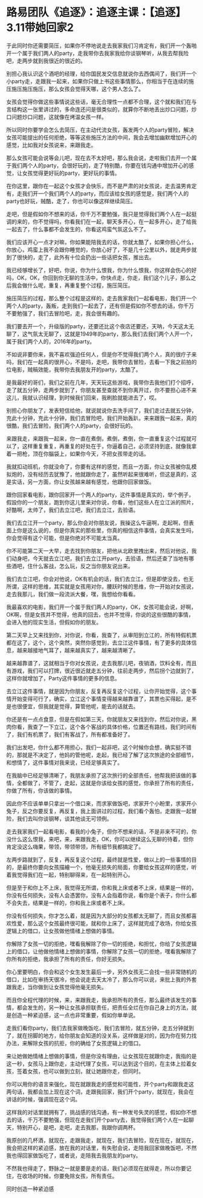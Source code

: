 # 路易团队《追逐》：追逐主课：【追逐】3.11带她回家2

于此同时你还需要简压，如果你不停地说走去我家我们习肯定有，我们开一个轰啪开一个属于我们两人的party，走我带你去我家我给你谈钢琴听，从我去帮我险吧，走两步就到我很近的很近的。

别担心我认识这个酒吧的经理，给你国民发交信息就说你去西偶间了，我们开一个小party走，走跟我一起来，如果你只做上书这些事情那么，你相当于在连续的施压施压施压施压，那么女孩会觉得天哪，这个男人怎么了。

女孩会觉得你做这些事情说这些话，毫无合理性一点都不合理，这个就和我们在与言结构这一张里讲过的，多命连还问是很类似的，就算你不断地丢出炒口问题，炒口问题炒口问题，这就像在烤温女孩一样。

所以同时你要学会怎么去简压，在主动代流女孩，轰发两个人的party冒险，解决女孩可能提出的任何拒绝，等等这些施压方法的中间，我会去增加幽默增加开心的感觉，比如我对女孩说来，来跟我走。

那么女孩可能会说等会儿吧，现在去不太好吧，那么我会说，走啦我们去开一个属于我们两个人的party，会很好玩的，走了特别酷，你要在钱沟通中增加开心的感觉，让女孩觉得更好玩的party，更好玩的事情。

在你这里，跟你在一起这个女孩才会快乐，而不是严肃的对女孩说，走去温男肯定有，走我们开一个我们两个人的party，而应该给女孩的感觉是，我们两个人的party也好玩，贼酷，走了，你也可以像这样继续简压。

走吧，但是假如你不想来的话，你千万不要勉强，我只是觉得我们两个人在一起挺调的来的，你不觉得吗，你看我们在一起，聊天多开心，在一起多开心，走了给我一起去了，什么事都不会发生的，你看这鸡蛮气氛这么不了。

我们应该开心一点才对嘛，你如果能陪我去的话，你就太酷了，如果你担心什么，你放心，鸡蛮上我不会跟你睡觉的，你放心好了，不是几十公里以外，就走两步就到了很快的，走了，此外有十位会扔出一些话把女孩，推出去。

我已经够增长了，好吧，你说，你为什么恨我，你为什么恨我，你这样会伤心的好吗，OK，OK，你回到你无聊的生活中，你快点走，你走，我们这个儿子，那么之后我会做什么呢，重复，再重复整个过程，施压简压。

施压简压的过程，那么整个过程是这样的，走去我家我们一起看电影，我们开一个两个人的party，轰叛，走到我们一起去了，还有但是假如你不想去的话，你千万不要勉强了，我们去冒险吧，走，我会很有趣的。

我们要去开一个，升级版的party，还要还比这个夜店还要还，天呐，今天这太无聊了，这气氛太无聊了，这就是1949年的party，那么我们去我们两个人开一个，属于我们两个人的，2016年的party。

不如说非要你来，我不喜欢强迫任何人，但是你不觉得我们两个人，真的很疗子来吗，我们在一起真的很开心，不是吗，走吧，我带你去冒险，去看一下我之前拍的位电影，贼稿效能，我带你去我朋友开的party，太酷了。

是我最好的哥们，我们之前在几年，天天玩这些游戏，我带你去我他们打个招呼，走了就五分钟，走两步就到了，你朋友甚至查就不到你离开过，你不要担心进不来这儿，我就认识经理，到时候我们回来，我刷脸就能进去了，哎。

别担心你朋友了，发表短信给他，就说就说你去洗手间了，我们走过去就五分钟，充此十分钟，充此十分钟，我们去冒险吧，我们开始轰趴，来来跟我一起来，真的很酷，我们去冒险，我们两个人的party，会很好玩的。

来跟我走，来跟我一起来，你一直在煮倒，煮倒，煮倒，你一直重复这个过程就可以了，这样重复重复，再重复的好处在于，你逼着自己，必须坚持到底，就像我拿着一把枪，顶在你腦袋上，如果你今天，不把女孩带走的话。

我就扣动班机，你就没命了，你要有这样的感觉，而且一方面，你让女孩被你乱模拟炮的，没有经历去犹豫了，他就跟你走了，虽然听起来很难听，但这是真的，这是实话，另一方面，你让女孩越来越有感觉，他跟你回家做饭。

跟你回家看电影，跟你回家开一个两人的party，这件事情是真实的，举个例子，假設你的一个朋友，跑到你这儿里来对你说，你看，他们这些人在立江派的照片，好酷啊，太帅了，我们去立江吧，我们去立江，去验语。

我们去立江开一个party，那么你会对你朋友说，我操这么牛逼啊，走起啊，但表面上你是这么说的，但是你真实的那些里，你真的相信这件事情，会真实发生吗，你会觉得有这个可能，但是你绝对不可能太当真。

你不可能第二天一大早，走去找到你朋友，把他从北欧里拽出来，然后对他说，我们动身吧，今天就去立江吧，我们去立江开party，去验语，然后还查了当地有哪些酒吧，住什么客战，怎么玩，反之当你朋友说出来。

我们去立江吧，你会对他说，OK有机会的话，我们去立江，但是即使没去，也无所谓，这样的思维，其实就是女孩用对你，腰跃时候的思维，你一开始对女孩说，走去我那儿，我们做一段流派大餐，嘿，我想给你看看。

我最喜欢的电影，我们开一个属于我们两人的party，OK，女孩可能会说，好啊，OK啊，但是女孩并不觉得，他真的回去，也并不觉得，你说的这些很酷的事情，会进入他的现实生活，但假如你的朋友。

第二天早上又来找到你，对你说，你看，我查了，从审阳到立江的，所有特假机票都在这了，这个，这个突然，突然你感觉到，去立江这件事情，有了更多的具体信息，越来越接地气耳了，越来越真实了，越来越清晰了。

越来越靠谱了，这就相当于你对女孩说，走去我那儿吧，夜销酒，饮料全有，而且有游戏，我们可以打牌，很近很近就走五分钟，往前走两步，然后拐个边就到了，这样你就增加了，Party这件事情的更多的信息。

去立江这件事情，就是因为你朋友，反复再反复这个过程，让你开始觉得，这个事情开始变得可行了，确实，立江这个事情变得越来越靠谱了，其票也买得起，是不是也很便宜，但我就是觉得，算管他呢，能去的话就去。

你还是有一点点食意，但是在假如第三天，你就朋友又来找到你，然后对你说，黑肉你看，我查了一下立江，这个各个客战的具体价格，位置还有路线，我们时间有了，我们有机票了，我们有客战了，所有都准备好了。

我们出发吧，你什么都不用担心，我们一起非吧，这个时候你会想，确实挺不错的，那就是不决定了，他妈的管他呢，走起，我已经了解了这次旅途的全部细节，和想情了，这件事情对我来说，已经足够真实了。

在我脑中已经足够清晰了，我朋友承担了这次旅行的全部责任，他帮我把该做的事情，全都做了，不管了，走起，这就是你该给女孩的感觉，你承担了所有的责任，你做了所有，你该做的事情。

因此你不应该单单只拿出一个借口来，而求家做饭吧，求家开个小盼里，求家开小兔子，反之你要反复，再反复，我上面讲过的过程，我们看个轰怕，走跟我一起冒险，我们去叫你谈钢琴，谈其他谈无可领例。

走去我家我们一起看电影，看我的小兔子，但你不想来的话，不是非来不可的，你没什么这么恨我，来吧，来，来跟我走，OK，你可以继续这么无聊的待着，但你肯定没这么嗨果，带领，带领带领，所有细节我都搞定了。

左两步路就到了，反复，再反复这个过程，最终就是性爱，做以上的一些事情的目的，是最终你要向女孩描繪一个，他毫无损失的局面，你要给女孩这样的感觉，听着我觉得我们在一起，特别聊得来，在一起特别开心。

但是至于和你上不上床，我觉得无所谓，你和我上床或者不上床，结果是一样的，你没有任何损失，没有人会憑罢你，没有人会指着你说，看你是个表子，你什么都不会失去，结果是一样的，你和我上床或者不上床。

你没有任何损失，你才怎么着，就是因为大部分的女孩都太无聊了，而且女孩都喜欢性爱，那么这个女孩最终很可能，就和你上床了，这样就完成了收场，你给女孩逻辑上的借口，让女孩做他情绪上想做的事情。

你解除了女孩一切的拒绝，嘿看我解除了你一切的拒绝，和担忧，你给了女孩逻辑上的借口，让他做他情绪上想做的事情，你解除了女孩一切的拒绝，嘿看我解除了你所有的拒绝，我承担了所有的责任，你好无损失。

你心里要明白，你会和这个女生发生最后一步，另外女孩无二会找一些非常随机的借口，比如在审扬天很冷，他会说走去天太冷了，那么你可以说，来批上我的外套跟我走，当你做到让女孩觉得他毫无损失。

而且你全程代理的时候，来，来跟我走，我承担所有的责任，那么最终该发生的事情，都会发生的，另一种让女孩承担联责任，把责任全烂在你自己身上的方法，就是创造一种紧迫感，这一点也非常重要，假如你单单说。

走我们看你party，我们去我家做晚饭吃，我们去冒险，就五分钟，走五分钟就到了，就在拐脚的地方，给你朋友会知道的没关系，这样做是对的，因为你在努力找办法，来解除女孩的抗拒，你的确给了女孩逻辑上的借口。

来让她做她情绪上想做的事情，但是你没有理由，让女孩现在就跟你走，我指的是这一秒，女孩马上跟你走，主动代理了女孩，可以达到这个目的，在主体上拉着女孩，签着女孩，也可以做到立刻，就让她跟你走，但同时。

你可以用你的语言来强化，现在就跟我走的感觉和可能性，开个party和跟我走这两句话，我都会加上现在这个词，走跟我回家，我们开个party，就现在，我会在讲话的时候，强调现在这个词。

这样我的对话里就拥有了，挑战感的钱沟通，有一种发号失灵的感觉，假如你不想去的话，千万不要勉强，但现在走我们开个party去，我觉得我们两个人在一起聊天，特别开心，是吧，走吧，走去我那，我跟你调两杯。

我原创的几杯酒，就现在，走跟我走，就现在，我们去冒险，现在现在，就现在，我会把这样的紧迫感，放在我的对话里，有失慰会说，走陪我回家做晚饭吧，不然我也得回家做饭吃了，或者说，走陪我去我朋友的party。

不然我也得走了，野脉之一就是要是走的话，我们必须现在就得走，所以你要记住，在收场的时候，你要免除女孩，所有责任。

同时创造一种紧迫感